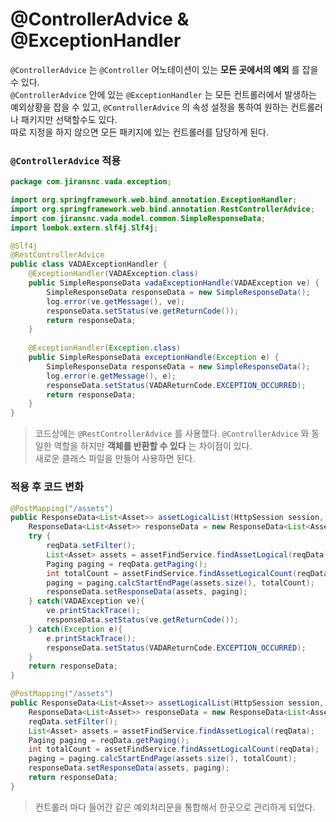 # @ControllerAdvice & @ExceptionHandler
```@ControllerAdvice``` 는 ```@Controller``` 어노테이션이 있는 __모든 곳에서의 예외__ 를 잡을 수 있다.  
```@ControllerAdvice``` 안에 있는 ```@ExceptionHandler``` 는 모든 컨트롤러에서 발생하는 예외상황을 잡을 수 있고, ```@ControllerAdvice``` 의 속성 설정을 통하여 
원하는 컨트롤러나 패키지만 선택할수도 있다.  
따로 지정을 하지 않으면 모든 패키지에 있는 컨트롤러를 담당하게 된다.  

### ```@ControllerAdvice``` 적용
```java
package com.jiransnc.vada.exception;

import org.springframework.web.bind.annotation.ExceptionHandler;
import org.springframework.web.bind.annotation.RestControllerAdvice;
import com.jiransnc.vada.model.common.SimpleResponseData;
import lombok.extern.slf4j.Slf4j;

@Slf4j
@RestControllerAdvice
public class VADAExceptionHandler {
    @ExceptionHandler(VADAException.class)
    public SimpleResponseData vadaExceptionHandle(VADAException ve) {
        SimpleResponseData responseData = new SimpleResponseData();
        log.error(ve.getMessage(), ve);
        responseData.setStatus(ve.getReturnCode());
        return responseData;
    }
    
    @ExceptionHandler(Exception.class)
    public SimpleResponseData exceptionHandle(Exception e) {
        SimpleResponseData responseData = new SimpleResponseData();
        log.error(e.getMessage(), e);
        responseData.setStatus(VADAReturnCode.EXCEPTION_OCCURRED);
        return responseData;
    }
}
```
> 코드상에는 ```@RestControllerAdvice``` 를 사용했다. ```@ControllerAdvice``` 와 동일한 역할을 하지만 __객체를 반환할 수 있다__ 는 차이점이 있다.  
> 새로운 클래스 파일을 만들어 사용하면 된다.  
### 적용 후 코드 변화
```java
@PostMapping("/assets")
public ResponseData<List<Asset>> assetLogicalList(HttpSession session, @RequestBody RequestData reqData){
    ResponseData<List<Asset>> responseData = new ResponseData<List<Asset>>();
    try {
        reqData.setFilter();
        List<Asset> assets = assetFindService.findAssetLogical(reqData);
        Paging paging = reqData.getPaging();
        int totalCount = assetFindService.findAssetLogicalCount(reqData);
        paging = paging.calcStartEndPage(assets.size(), totalCount);
        responseData.setResponseData(assets, paging);
    } catch(VADAException ve){
        ve.printStackTrace();
        responseData.setStatus(ve.getReturnCode());
    } catch(Exception e){
        e.printStackTrace();
        responseData.setStatus(VADAReturnCode.EXCEPTION_OCCURRED);
    }
    return responseData;
}
```
```java
@PostMapping("/assets")
public ResponseData<List<Asset>> assetLogicalList(HttpSession session, @RequestBody RequestData reqData) throws Exception  {
    ResponseData<List<Asset>> responseData = new ResponseData<List<Asset>>();
    reqData.setFilter();
    List<Asset> assets = assetFindService.findAssetLogical(reqData);
    Paging paging = reqData.getPaging();
    int totalCount = assetFindService.findAssetLogicalCount(reqData);
    paging = paging.calcStartEndPage(assets.size(), totalCount);
    responseData.setResponseData(assets, paging);
    return responseData;
}
```
> 컨트롤러 마다 들어간 같은 예외처리문을 통합해서 한곳으로 관리하게 되었다. 
